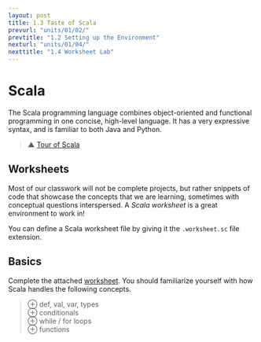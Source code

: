 ```yaml
---
layout: post
title: 1.3 Taste of Scala
prevurl: "units/01/02/"
prevtitle: "1.2 Setting up the Environment"
nexturl: "units/01/04/"
nexttitle: "1.4 Worksheet Lab"
---
```

# Scala
The Scala programming language combines object-oriented and functional programming in one concise, high-level language. It has a very expressive syntax, and is familiar to both Java and Python.

> ▲ [Tour of Scala](https://docs.scala-lang.org/tour/tour-of-scala.html)

## Worksheets
Most of our classwork will not be complete projects, but rather snippets of code that showcase the concepts that we are learning, sometimes with conceptual questions interspersed. A *Scala worksheet* is a great environment to work in!

You can define a Scala worksheet file by giving it the `.worksheet.sc` file extension.

## Basics
Complete the attached [worksheet]({{site.baseurl}}/units/01/warmup.worksheet.sc). You should familiarize yourself with how Scala handles the following concepts.

> ⊕ def, val, var, types  
> ⊕ conditionals  
> ⊕ while / for loops  
> ⊕ functions
